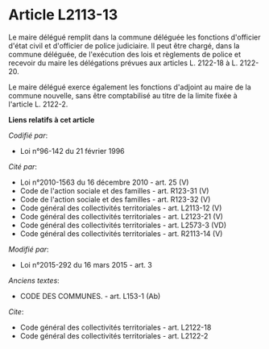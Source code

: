 # Article L2113-13

Le maire délégué remplit dans la commune déléguée les fonctions d'officier d'état civil et d'officier de police judiciaire.
Il peut être chargé, dans la commune déléguée, de l'exécution des lois et règlements de police et recevoir du maire les
délégations prévues aux articles L. 2122-18 à L. 2122-20. 

Le maire délégué exerce également les fonctions d'adjoint au maire de la commune nouvelle, sans être comptabilisé au titre de
la limite fixée à l'article L. 2122-2.

**Liens relatifs à cet article**

_Codifié par_:

  - Loi n°96-142 du 21 février 1996

_Cité par_:

  - Loi n°2010-1563 du 16 décembre 2010 - art. 25 (V)
  - Code de l'action sociale et des familles - art. R123-31 (V)
  - Code de l'action sociale et des familles - art. R123-32 (V)
  - Code général des collectivités territoriales - art. L2113-12 (V)
  - Code général des collectivités territoriales - art. L2123-21 (V)
  - Code général des collectivités territoriales - art. L2573-3 (VD)
  - Code général des collectivités territoriales - art. R2113-14 (V)

_Modifié par_:

  - Loi n°2015-292 du 16 mars 2015 - art. 3

_Anciens textes_:

  - CODE DES COMMUNES. - art. L153-1 (Ab)

_Cite_:

  - Code général des collectivités territoriales - art. L2122-18
  - Code général des collectivités territoriales - art. L2122-2
